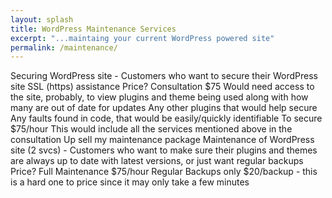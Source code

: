 ```yaml
---
layout: splash
title: WordPress Maintenance Services
excerpt: "...maintaing your current WordPress powered site"
permalink: /maintenance/
---
```


Securing WordPress site - Customers who want to secure their WordPress site
SSL (https) assistance
Price?
Consultation $75
Would need access to the site, probably, to view plugins and theme being used along with how many are out of date for updates
Any other plugins that would help secure
Any faults found in code, that would be easily/quickly identifiable
To secure $75/hour
This would include all the services mentioned above in the consultation
Up sell my maintenance package
Maintenance of WordPress site (2 svcs) - Customers who want to make sure their plugins and themes are always up to date with latest versions, or just want regular backups
Price?
Full Maintenance $75/hour
Regular Backups only $20/backup - this is a hard one to price since it may only take a few minutes
